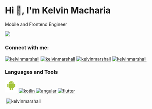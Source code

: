 # Hi 👋, I'm Kelvin Macharia
Mobile and Frontend Engineer

![](https://github-profile-trophy.vercel.app/?username=kelvinmarshall)

### Connect with me:

<p align="left">
<a href="https://twitter.com/kelvinmarshal12" target="blank"><img align="center" src="https://cdn.jsdelivr.net/npm/simple-icons@3.0.1/icons/twitter.svg" alt="kelvinmarshall" height="30" width="40" /></a>
<a href="https://www.linkedin.com/in/kelvin-macharia-marshall-3555ab12b/" target="blank"><img align="center" src="https://cdn.jsdelivr.net/npm/simple-icons@3.0.1/icons/linkedin.svg" alt="kelvinmarshall" height="30" width="40" /></a>
<a href="https://stackoverflow.com/users/9272445/klvnmarshall" target="blank"><img align="center" src="https://cdn.jsdelivr.net/npm/simple-icons@3.0.1/icons/stackoverflow.svg" alt="kelvinmarshall" height="30" width="40" /></a>
<a href="https://medium.com/@klvnmarshall" target="blank"><img align="center" src="https://cdn.jsdelivr.net/npm/simple-icons@3.0.1/icons/medium.svg" alt="kelvinmarshall" height="30" width="40" /></a>
</p>

### Languages and Tools
<p align="left"> <a href="https://developer.android.com" target="_blank"> <img src="https://raw.githubusercontent.com/devicons/devicon/master/icons/android/android-original-wordmark.svg" alt="android" width="40" height="40"/> </a> <a href="https://kotlinlang.org" target="_blank"> <img src="https://www.vectorlogo.zone/logos/kotlinlang/kotlinlang-icon.svg" alt="kotlin" width="40" height="40"/>  </a> <a href="https://angular.io" target="_blank"> <img src="https://angular.io/assets/images/logos/angularjs/AngularJS-Shield.svg" alt="angular" width="40" height="40"/>  </a> <a href="https://flutter.dev" target="_blank"> <img src="https://iconape.com/wp-content/png_logo_vector/flutter.png" alt="flutter" width="40" height="40"/>  </a> </p>

<p>&nbsp;<img align="center" src="https://github-readme-stats.vercel.app/api?username=kelvinmarshall&show_icons=true&locale=en" alt="kelvinmarshall" /></p>
